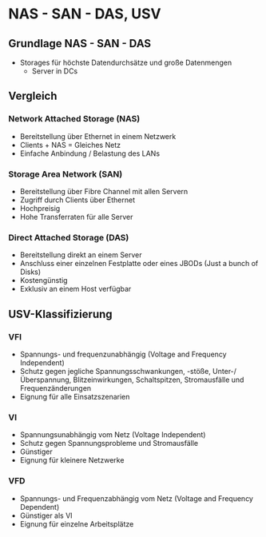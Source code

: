 # NAS - SAN - DAS, USV

## Grundlage NAS - SAN - DAS
- Storages für höchste Datendurchsätze und große Datenmengen
  - Server in DCs

## Vergleich

### Network Attached Storage (NAS)
- Bereitstellung über Ethernet in einem Netzwerk
- Clients + NAS = Gleiches Netz
- Einfache Anbindung / Belastung des LANs

### Storage Area Network (SAN)
- Bereitstellung über Fibre Channel mit allen Servern
- Zugriff durch Clients über Ethernet
- Hochpreisig
- Hohe Transferraten für alle Server

### Direct Attached Storage (DAS)
- Bereitstellung direkt an einem Server
- Anschluss einer einzelnen Festplatte oder eines JBODs (Just a bunch of Disks)
- Kostengünstig
- Exklusiv an einem Host verfügbar

## USV-Klassifizierung

### VFI
- Spannungs- und frequenzunabhängig (Voltage and Frequency Independent)
- Schutz gegen jegliche Spannungsschwankungen, -stöße, Unter-/Überspannung, Blitzeinwirkungen, Schaltspitzen, Stromausfälle und Frequenzänderungen
- Eignung für alle Einsatzszenarien

### VI
- Spannungsunabhängig vom Netz (Voltage Independent)
- Schutz gegen Spannungsprobleme und Stromausfälle
- Günstiger
- Eignung für kleinere Netzwerke

### VFD
- Spannungs- und Frequenzabhängig vom Netz (Voltage and Frequency Dependent)
- Günstiger als VI
- Eignung für einzelne Arbeitsplätze

